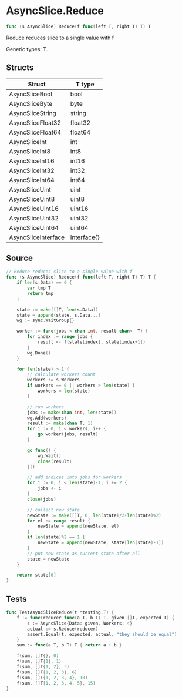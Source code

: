 # AsyncSlice.Reduce

```go
func (s AsyncSlice) Reduce(f func(left T, right T) T) T
```

Reduce reduces slice to a single value with f

Generic types: T.

## Structs

| Struct | T type |
| ------ | ------ |
| AsyncSliceBool | bool |
| AsyncSliceByte | byte |
| AsyncSliceString | string |
| AsyncSliceFloat32 | float32 |
| AsyncSliceFloat64 | float64 |
| AsyncSliceInt | int |
| AsyncSliceInt8 | int8 |
| AsyncSliceInt16 | int16 |
| AsyncSliceInt32 | int32 |
| AsyncSliceInt64 | int64 |
| AsyncSliceUint | uint |
| AsyncSliceUint8 | uint8 |
| AsyncSliceUint16 | uint16 |
| AsyncSliceUint32 | uint32 |
| AsyncSliceUint64 | uint64 |
| AsyncSliceInterface | interface{} |

## Source

```go
// Reduce reduces slice to a single value with f
func (s AsyncSlice) Reduce(f func(left T, right T) T) T {
	if len(s.Data) == 0 {
		var tmp T
		return tmp
	}

	state := make([]T, len(s.Data))
	state = append(state, s.Data...)
	wg := sync.WaitGroup{}

	worker := func(jobs <-chan int, result chan<- T) {
		for index := range jobs {
			result <- f(state[index], state[index+1])
		}
		wg.Done()
	}

	for len(state) > 1 {
		// calculate workers count
		workers := s.Workers
		if workers == 0 || workers > len(state) {
			workers = len(state)
		}

		// run workers
		jobs := make(chan int, len(state))
		wg.Add(workers)
		result := make(chan T, 1)
		for i := 0; i < workers; i++ {
			go worker(jobs, result)
		}

		go func() {
			wg.Wait()
			close(result)
		}()

		// add indices into jobs for workers
		for i := 0; i < len(state)-1; i += 2 {
			jobs <- i
		}
		close(jobs)

		// collect new state
		newState := make([]T, 0, len(state)/2+len(state)%2)
		for el := range result {
			newState = append(newState, el)
		}
		if len(state)%2 == 1 {
			newState = append(newState, state[len(state)-1])
		}
		// put new state as current state after all
		state = newState
	}

	return state[0]
}
```

## Tests

```go
func TestAsyncSliceReduce(t *testing.T) {
	f := func(reducer func(a T, b T) T, given []T, expected T) {
		s := AsyncSlice{Data: given, Workers: 4}
		actual := s.Reduce(reducer)
		assert.Equal(t, expected, actual, "they should be equal")
	}
	sum := func(a T, b T) T { return a + b }

	f(sum, []T{}, 0)
	f(sum, []T{1}, 1)
	f(sum, []T{1, 2}, 3)
	f(sum, []T{1, 2, 3}, 6)
	f(sum, []T{1, 2, 3, 4}, 10)
	f(sum, []T{1, 2, 3, 4, 5}, 15)
}
```
